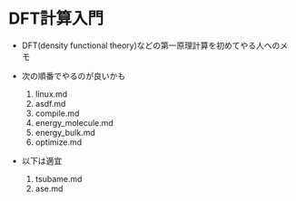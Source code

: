 # DFT計算入門
* DFT(density functional theory)などの第一原理計算を初めてやる人へのメモ
* 次の順番でやるのが良いかも
  1. linux.md
  2. asdf.md
  3. compile.md
  4. energy_molecule.md
  5. energy_bulk.md
  6. optimize.md

* 以下は適宜
  1. tsubame.md
  2. ase.md
